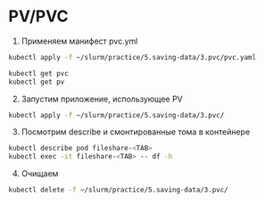 # PV/PVC

1) Применяем манифест pvc.yml

```bash
kubectl apply -f ~/slurm/practice/5.saving-data/3.pvc/pvc.yaml

kubectl get pvc
kubectl get pv
```

2) Запустим приложение, использующее PV

```bash
kubectl apply -f ~/slurm/practice/5.saving-data/3.pvc/
```

3) Посмотрим describe и смонтированные тома в контейнере

```bash
kubectl describe pod fileshare-<TAB>
kubectl exec -it fileshare-<TAB> -- df -h
```

4) Очищаем

```bash
kubectl delete -f ~/slurm/practice/5.saving-data/3.pvc/
```
